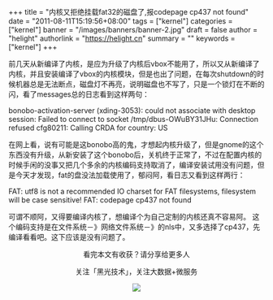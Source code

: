 +++
title = "内核又拒绝挂载fat32的磁盘了,报codepage cp437 not found"
date = "2011-08-11T15:19:56+08:00"
tags = ["kernel"]
categories = ["kernel"]
banner = "/images/banners/banner-2.jpg"
draft = false
author = "helight"
authorlink = "https://helight.cn"
summary = ""
keywords = ["kernel"]
+++

前几天从新编译了内核，是应为升级了内核后vbox不能用了，所以又从新编译了内核，并且安装编译了vbox的内核模块，但是也出了问题，在每次shutdown的时候机器总是无法断点，磁盘灯不再亮，说明磁盘也不写了，只是一个锁灯在不断的闪，看了messages总的日志看到这样两句：
<!--more-->
bonobo-activation-server (xding-3053): could not associate with desktop session: Failed to connect to socket /tmp/dbus-OWuBY31JHu: Connection refused
cfg80211: Calling CRDA for country: US

在网上看，说有可能是这bonobo高的鬼，才想起内核升级了，但是gnome的这个东西没有升级，从新安装了这个bonobo后，关机终于正常了，不过在配置内核的时候手闲的没事又把几个多余的内核编码支持取消了，编译安装试用没有问题，但是今天才发现，fat的盘没法加载使用了，郁闷阿，看日志又看到这样两行：

 FAT: utf8 is not a recommended IO charset for FAT filesystems, filesystem will be case sensitive!
 FAT: codepage cp437 not found

可谓不顺阿，又得要编译内核了，想编译个为自己定制的内核还真不容易阿。
这个编码支持是在文件系统－》网络文件系统－》的nls中，又多选择了cp437，先编译看看吧。这下应该是没有问题了。


<center>
看完本文有收获？请分享给更多人<br>

关注「黑光技术」，关注大数据+微服务<br>

![](/images/qrcode_helight_tech.jpg)
</center>
